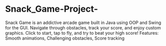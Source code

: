 # Snack_Game-Project-
Snack Game is an addictive arcade game built in Java using OOP and Swing for the GUI. Navigate through obstacles, track your score, and enjoy custom graphics. Click to start, tap to fly, and try to beat your high score!  Features: Smooth animations, Challenging obstacles, Score tracking
